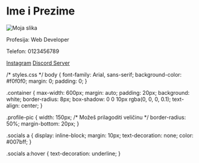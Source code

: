 
<!DOCTYPE html>
<html lang="hr">
<head>
    <meta charset="UTF-8">
    <meta name="viewport" content="width=device-width, initial-scale=1.0">
    <title>Moj Lični Sajt</title>
    <link rel="stylesheet" href="styles.css">
</head>
<body>
    <div class="container">
        <h1>Ime i Prezime</h1>
        <img src="tvoja-slika.jpg" alt="Moja slika" class="profile-pic">
        <p class="profession">Profesija: Web Developer</p>
        <p class="contact-info">Telefon: 0123456789</p>
        <div class="socials">
            <a href="https://www.instagram.com/tvojprofil" target="_blank">Instagram</a>
            <a href="https://discord.gg/tvoj-invite-link" target="_blank">Discord Server</a>
        </div>
    </div>
</body>
</html>

/* styles.css */
body {
    font-family: Arial, sans-serif;
    background-color: #f0f0f0;
    margin: 0;
    padding: 0;
}

.container {
    max-width: 600px;
    margin: auto;
    padding: 20px;
    background: white;
    border-radius: 8px;
    box-shadow: 0 0 10px rgba(0, 0, 0, 0.1);
    text-align: center;
}

.profile-pic {
    width: 150px; /* Možeš prilagoditi veličinu */
    border-radius: 50%;
    margin-bottom: 20px;
}

.socials a {
    display: inline-block;
    margin: 10px;
    text-decoration: none;
    color: #007bff;
}

.socials a:hover {
    text-decoration: underline;
}
